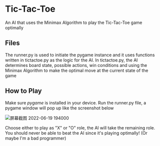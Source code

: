 # Tic-Tac-Toe

An AI that uses the Minimax Algorithm to play the Tic-Tac-Toe game optimally

## Files

The runner.py is used to initiate the pygame instance and it uses functions written in tictactoe.py as the logic for the AI. In tictactoe.py, the AI determines board state, possible actions, win conditions and using the Minimax Algorithm to make the optimal move at the current state of the game

## How to Play
Make sure _pygame_ is installed in your device. Run the runner.py file, a pygame window will pop up like the screenshot below

![屏幕截图 2022-06-19 194000](https://user-images.githubusercontent.com/99038613/174504591-79a6821a-98ab-4195-b9a5-cd654ef16fed.png)

Choose either to play as "X" or "O" role, the AI will take the remaining role. You should never be able to beat the AI since it's playing optimally! (Or maybe I'm a bad programmer)
